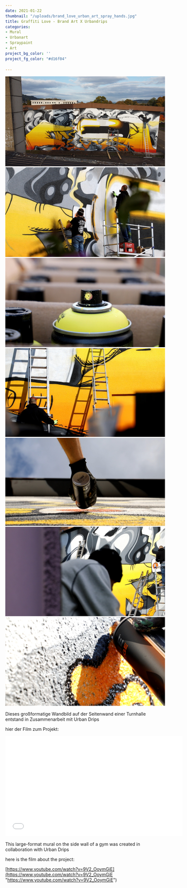 ```yaml
---
date: 2021-01-22
thumbnail: "/uploads/brand_love_urban_art_spray_hands.jpg"
title: Graffiti Love - Brand Art X Urbandrips
categories:
- Mural
- Urbanart
- Spraypaint
- Art
project_bg_color: ''
project_fg_color: "#d16f04"

---
```

![](/uploads/brand_love_urban_art_spray_work.jpg)![](/uploads/4f763f5d-c919-43a7-9322-e93ca26e3888.jpeg)![](/uploads/8c28b1e3-652e-42b7-ad98-2cbcec926df7.jpeg)![](/uploads/b9b6ab27-447c-48e6-b2cb-48dea8e5fe32.jpeg)![](/uploads/07d524a4-b7c5-489f-a183-bd825575e083.jpeg)![](/uploads/af243d01-f204-4b8e-b8ab-c15c41c5d07f.jpeg)![](/uploads/1c0a4cd1-1442-484c-8643-4d9f0a622e3f.jpeg)

Dieses großformatige Wandbild auf der Seitenwand einer Turnhalle entstand in Zusammenarbeit mit Urban Drips

hier der Film zum Projekt:

<iframe width="560" height="315" src="[https://www.youtube.com/embed/9V2_OoymGiE](https://www.youtube.com/embed/9V2_OoymGiE "https://www.youtube.com/embed/9V2_OoymGiE")" title="YouTube video player" frameborder="0" allow="accelerometer; autoplay; clipboard-write; encrypted-media; gyroscope; picture-in-picture" allowfullscreen></iframe>

This large-format mural on the side wall of a gym was created in collaboration with Urban Drips

here is the film about the project:

[https://www.youtube.com/watch?v=9V2_OoymGiE](https://www.youtube.com/watch?v=9V2_OoymGiE "https://www.youtube.com/watch?v=9V2_OoymGiE")